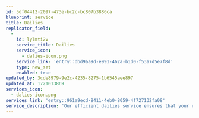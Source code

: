 ```yaml
---
id: 5df04412-2097-473e-bc2c-bc807b3886ca
blueprint: service
title: Dailies
replicator_field:
  -
    id: lylmti2v
    service_title: Dailies
    service_icon:
      - dalies-icon.png
    service_link: 'entry::dbd9aa9d-e991-462a-b1d0-f53a7d5e7f8d'
    type: new_set
    enabled: true
updated_by: 3cde8979-9e2c-4235-8275-1b6545aee897
updated_at: 1721013869
services_icon:
  - dalies-icon.png
services_link: 'entry::961a9ecd-8411-4eb0-8059-4f727132fa08'
service_description: 'Our efficient dailies service ensures that your raw footage is processed and ready for review quickly, allowing you to stay on schedule and make informed decisions during production.'
---
```

